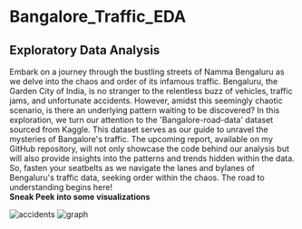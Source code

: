 # **Bangalore_Traffic_EDA**
## **Exploratory Data Analysis**<br>
Embark on a journey through the bustling streets of Namma Bengaluru as we delve into the chaos and order of its infamous traffic. Bengaluru, the Garden City of India, is no stranger to the relentless buzz of vehicles, traffic jams, and unfortunate accidents.
However, amidst this seemingly chaotic scenario, is there an underlying pattern waiting to be discovered? In this exploration, we turn our attention to the 'Bangalore-road-data' dataset sourced from Kaggle. This dataset serves as our guide to unravel the mysteries of Bangalore's traffic.
The upcoming report, available on my GitHub repository, will not only showcase the code behind our analysis but will also provide insights into the patterns and trends hidden within the data. So, fasten your seatbelts as we navigate the lanes and bylanes of Bengaluru's traffic data, seeking order within the chaos. The road to understanding begins here!<br>
**Sneak Peek into some visualizations**

![accidents](https://github.com/kauser-1712/Bangalore_Traffic_EDA/assets/141541563/a62f43f6-66a6-41c4-8ea2-c929af58f5e9)
![graph](https://github.com/kauser-1712/Bangalore_Traffic_EDA/assets/141541563/76342ba7-496f-4249-8f23-d865dd84ecde)
